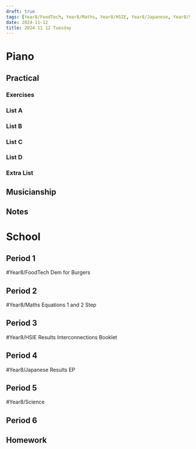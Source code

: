 ```yaml
---
draft: true
tags: [Year8/FoodTech, Year8/Maths, Year8/HSIE, Year8/Japanese, Year8/Science]
date: 2024-11-12
title: 2024 11 12 Tuesday
---
```


# Piano

## Practical

### Exercises

### List A

### List B

### List C

### List D

### Extra List

## Musicianship

## Notes

# School

## Period 1

#Year8/FoodTech
Dem for Burgers

## Period 2

#Year8/Maths
Equations 1 and 2 Step

## Period 3

#Year8/HSIE
Results
Interconnections Booklet

## Period 4

#Year8/Japanese
Results
EP

## Period 5

#Year8/Science

## Period 6

## Homework
